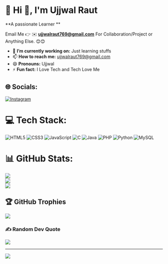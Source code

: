 # 💫 Hi 👋, I'm Ujjwal Raut
**A passionate Learner **

Email Me 👉 ✉️ **ujjwalraut769@gmail.com** For Collaboration/Project or Anything Else. 😊😊

- 🔭 **I’m currently working on:** Just learning stuffs
- 📫 **How to reach me:** ujjwalraut769@gmail.com
- 😄 **Pronouns:** Ujjwal
- ⚡ **Fun fact:** I Love Tech and Tech Love Me


## 🌐 Socials:
[![Instagram](https://img.shields.io/badge/Instagram-%23E4405F.svg?logo=Instagram&logoColor=white)](https://instagram.com/ujzwal_) 

# 💻 Tech Stack:
![HTML5](https://img.shields.io/badge/html5-%23E34F26.svg?style=for-the-badge&logo=html5&logoColor=white) ![CSS3](https://img.shields.io/badge/css3-%231572B6.svg?style=for-the-badge&logo=css3&logoColor=white) ![JavaScript](https://img.shields.io/badge/javascript-%23323330.svg?style=for-the-badge&logo=javascript&logoColor=%23F7DF1E) ![C](https://img.shields.io/badge/c-%2300599C.svg?style=for-the-badge&logo=c&logoColor=white) ![Java](https://img.shields.io/badge/java-%23ED8B00.svg?style=for-the-badge&logo=openjdk&logoColor=white) ![PHP](https://img.shields.io/badge/php-%23777BB4.svg?style=for-the-badge&logo=php&logoColor=white) ![Python](https://img.shields.io/badge/python-3670A0?style=for-the-badge&logo=python&logoColor=ffdd54) ![MySQL](https://img.shields.io/badge/mysql-4479A1.svg?style=for-the-badge&logo=mysql&logoColor=white)
# 📊 GitHub Stats:
![](https://github-readme-stats.vercel.app/api?username=Uzwaal&theme=dark&hide_border=false&include_all_commits=false&count_private=false)<br/>
![](https://nirzak-streak-stats.vercel.app/?user=Uzwaal&theme=dark&hide_border=false)<br/>
![](https://github-readme-stats.vercel.app/api/top-langs/?username=Uzwaal&theme=dark&hide_border=false&include_all_commits=false&count_private=false&layout=compact)

## 🏆 GitHub Trophies
![](https://github-profile-trophy.vercel.app/?username=Uzwaal&theme=radical&no-frame=false&no-bg=true&margin-w=4)

### ✍️ Random Dev Quote
![](https://quotes-github-readme.vercel.app/api?type=horizontal&theme=radical)

---
[![](https://visitcount.itsvg.in/api?id=Uzwaal&icon=0&color=0)](https://visitcount.itsvg.in)

<!-- Proudly created with GPRM ( https://gprm.itsvg.in ) -->



